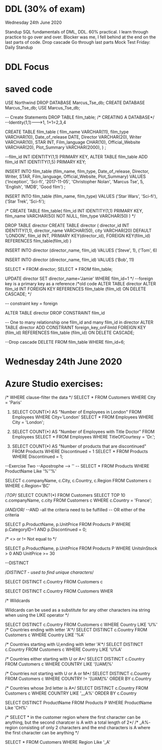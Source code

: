 #   DDL (30% of exam)

Wednesday 24th June 2020

Standup
SQL fundamentals of DML, DDL. 60% practical. I learn through practice to go over and over.
Blocker was me, I fell behind at the end on the last parts of code.
Drop cascade
Go through last parts
Mock Test Friday: Daily Standup 

#   DDL Focus
#   saved code

USE Northwind
DROP DATABASE Marcus_Tse_db;
CREATE DATABASE Marcus_Tse_db;
USE Marcus_Tse_db;

-- Create Statements
DROP TABLE film_table;
/* CREATING A DATABASE*/
--Identity(1,1)--->1, 1+1=2,3,4

CREATE TABLE film_table
(
    film_name VARCHAR(11),
    film_type VARCHAR(10),
    Date_of_release DATE,
    Director VARCHAR(20),
    Writer VARCHAR(10),
    STAR INT,
    Film_language CHAR(10),
    Official_Website VARCHAR(20),
    Plot_Summary VARCHAR(2000),
)
;

--film_id INT IDENTITY(1,1) PRIMARY KEY,
ALTER TABLE film_table
ADD film_id INT IDENTITY(1,5) PRIMARY KEY;


INSERT INTO film_table
    (film_name, film_type, Date_of_release, Director, Writer, STAR, Film_language, Official_Website, Plot_Summary)
VALUES
    ('Inception', 'Sci-fi', '2017-11-05', 'Christopher Nolan', 'Marcus Tse', 5, 'English', 'IMDB', 'Good film')
;

INSERT INTO film_table
    (film_name, film_type)
VALUES
    ('Star Wars', 'Sci-fi'),
    ('Star Trek', 'Sci-fi');

/*
CREATE TABLE film_table(
    film_id INT IDENTITY(1,1) PRIMARY KEY,
    film_name VARCHAR(50) NOT NULL,
    film_type VARCHAR(50)
)
*/

DROP TABLE director
CREATE TABLE director
(
    director_id INT IDENTITY(1,1),
    director_name VARCHAR(50),
    city VARCHAR(20) DEFAULT 'LONDON',
    film_id INT,
    PRIMARY KEY(director_id),
    FOREIGN KEY(film_id) REFERENCES film_table(film_id)
)


INSERT INTO director
    (director_name, film_id)
VALUES
    ('Steve', 1),
    ('Tom', 6)

INSERT INTO director
    (director_name, film_id)
VALUES
    ('Bob', 11)

SELECT * FROM director;
SELECT * FROM film_table;


UPDATE director SET director_name='Jamie' WHERE film_id=1
*/
--foreign key is a primary key as a reference
/*old code
ALTER TABLE director
ALTER film_id INT 
FOREIGN KEY 
REFERENCES film_table (film_id) ON DELETE CASCADE;
*/

-- constraint key = foreign

ALTER TABLE director
DROP CONSTRAINT film_id

-- One to many relationship one film_id and many film_id in director
ALTER TABLE director
ADD CONSTRAINT foreign_key_onFilmId FOREIGN KEY (film_id) 
REFERENCES film_table (film_id) ON DELETE CASCADE;

--Drop cascade
DELETE FROM film_table WHERE film_id=6;


#   Wednesday 24th June 2020 
#   Azure Studio exercises:
/* WHERE clause-filter the data */
SELECT * FROM Customers WHERE City = 'Paris'


1.  SELECT COUNT(*) AS "Number of Employees in London" FROM Employees
WHERE City='London'
SELECT * FROM Employees WHERE City = 'London';

2.  SELECT COUNT(*) AS "Number of Employees with Title Doctor" FROM Employees
SELECT * FROM Employees WHERE TitleOfCourtesy = 'Dr.';

3.  SELECT COUNT(*) AS "Number of products that are discontinued" FROM Products
WHERE Discontinued = 1
SELECT * FROM Products WHERE Discontinued = 1;

--Exercise Two
--Apostrophe --> ''
-- SELECT * FROM Products WHERE ProductName Like '%''%'

SELECT c.companyName, c.City, c.Country, c.Region
FROM Customers c 
WHERE c.Region='BC'


/*TOP*/
SELECT COUNT(*) FROM Customers
SELECT TOP 10 c.companyName, c.city 
FROM Customers c
WHERE c.Country = 'France';

/*AND/OR*/
--AND -all the criteria need to be fulfilled
-- OR either of the criteria 

SELECT  p.ProductName, p.UnitPrice
FROM Products P 
WHERE p.CategoryID=1 AND p.Discontinued = 0;

/*
<> or != Not equal to
*/

SELECT p.ProductName, p.UnitPrice 
FROM Products P
WHERE UnitsInStock > 0 AND UnitPrice >= 30

--DISTINCT

/*DISTINCT - used to find unique characters*/

SELECT DISTINCT c.Country
FROM Customers c

SELECT DISTINCT c.Country FROM Customers WHER

/*
Wildcards

Wildcards can be used as a substitute for any other characters ina string when using the LIKE operator 
*/

SELECT DISTINCT c.Country 
FROM Customers c WHERE Country LIKE 'U%'
/* Countries ending with letter 'A'*/
SELECT DISTINCT c.Country 
FROM Customers c WHERE Country LIKE '%A'

/* Countries starting with U,ending with letter 'A'*/
SELECT DISTINCT c.Country 
FROM Customers c WHERE Country LIKE 'U%A'

/* Countries either starting with U or A*/
SELECT DISTINCT c.Country
FROM Customers c WHERE COUNTRY LIKE '[UAM]%'

/* Countries not starting with U or A or M*/
SELECT DISTINCT c.Country
FROM Customers c WHERE COUNTRY != '[UAM]%'
ORDER BY c.Country

/* Countries whose 3rd letter is A*/
SELECT DISTINCT c.Country
FROM Customers c WHERE COUNTRY LIKE '__A%'
ORDER BY c.Country


SELECT DISTINCT ProductName
FROM Products P WHERE ProductName Like 'CH%'

/* SELECT * in the customer region where the first character can be anything, but the second charatcer is A with a total length of 2*/
/* _A%- region consisting of only 2 characters and the end characters is A where the first character can be anything */

SELECT * FROM Customers WHERE Region Like '_A'